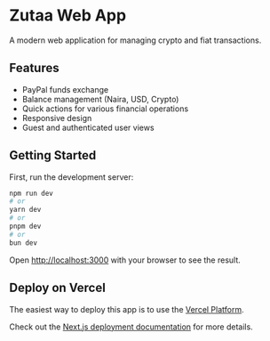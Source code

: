 # Zutaa Web App

A modern web application for managing crypto and fiat transactions.

## Features

- PayPal funds exchange
- Balance management (Naira, USD, Crypto)
- Quick actions for various financial operations
- Responsive design
- Guest and authenticated user views

## Getting Started

First, run the development server:

```bash
npm run dev
# or
yarn dev
# or
pnpm dev
# or
bun dev
```

Open [http://localhost:3000](http://localhost:3000) with your browser to see the result.

## Deploy on Vercel

The easiest way to deploy this app is to use the [Vercel Platform](https://vercel.com/new?utm_medium=default-template&filter=next.js).

Check out the [Next.js deployment documentation](https://nextjs.org/docs/deployment) for more details.
